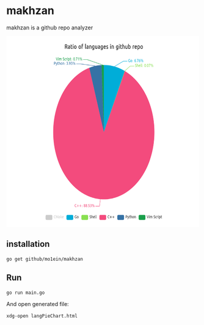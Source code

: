 # makhzan

makhzan is a github repo analyzer

<center>
<img src="https://github.com/mo1ein/makhzan/blob/master/images/langPieChart.png" width="700" height="500"/>
</center>

## installation

```
go get github/mo1ein/makhzan
```

## Run
```
go run main.go
```

And open generated file:

```
xdg-open langPieChart.html
```
